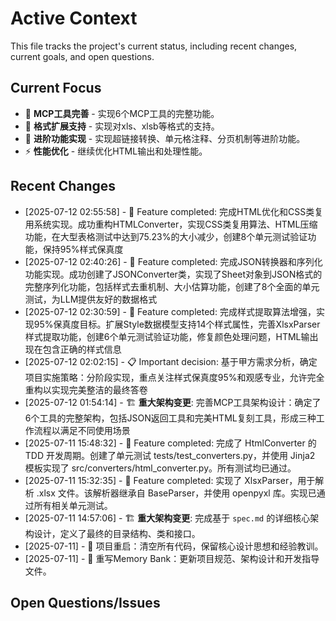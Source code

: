 # Active Context

This file tracks the project's current status, including recent changes, current goals, and open questions.

## Current Focus

* 🔧 **MCP工具完善** - 实现6个MCP工具的完整功能。
* 📁 **格式扩展支持** - 实现对xls、xlsb等格式的支持。
* 🚀 **进阶功能实现** - 实现超链接转换、单元格注释、分页机制等进阶功能。
* ⚡ **性能优化** - 继续优化HTML输出和处理性能。

## Recent Changes

* [2025-07-12 02:55:58] - 🚀 Feature completed: 完成HTML优化和CSS类复用系统实现。成功重构HTMLConverter，实现CSS类复用算法、HTML压缩功能，在大型表格测试中达到75.23%的大小减少，创建8个单元测试验证功能，保持95%样式保真度
* [2025-07-12 02:40:26] - 🚀 Feature completed: 完成JSON转换器和序列化功能实现。成功创建了JSONConverter类，实现了Sheet对象到JSON格式的完整序列化功能，包括样式去重机制、大小估算功能，创建了8个全面的单元测试，为LLM提供友好的数据格式
* [2025-07-12 02:30:59] - 🚀 Feature completed: 完成样式提取算法增强，实现95%保真度目标。扩展Style数据模型支持14个样式属性，完善XlsxParser样式提取功能，创建6个单元测试验证功能，修复颜色处理问题，HTML输出现在包含正确的样式信息
* [2025-07-12 02:02:15] - 📋 Important decision: 基于甲方需求分析，确定项目实施策略：分阶段实现，重点关注样式保真度95%和观感专业，允许完全重构以实现完美整洁的最终答卷
* [2025-07-12 01:54:14] - 🏗️ **重大架构变更**: 完善MCP工具架构设计：确定了6个工具的完整架构，包括JSON返回工具和完美HTML复刻工具，形成三种工作流程以满足不同使用场景
* [2025-07-11 15:48:32] - 🚀 Feature completed: 完成了 HtmlConverter 的 TDD 开发周期。创建了单元测试 tests/test_converters.py，并使用 Jinja2 模板实现了 src/converters/html_converter.py。所有测试均已通过。
* [2025-07-11 15:32:35] - 🚀 Feature completed: 实现了 XlsxParser，用于解析 .xlsx 文件。该解析器继承自 BaseParser，并使用 openpyxl 库。实现已通过所有相关单元测试。
* [2025-07-11 14:57:06] - 🏗️ **重大架构变更**: 完成基于 `spec.md` 的详细核心架构设计，定义了最终的目录结构、类和接口。
* [2025-07-11] - 🔄 项目重启：清空所有代码，保留核心设计思想和经验教训。
* [2025-07-11] - 📝 重写Memory Bank：更新项目规范、架构设计和开发指导文件。

## Open Questions/Issues
